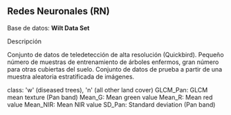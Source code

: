 ## Redes Neuronales (RN)

Base de datos: **Wilt Data Set**

Descripción

Conjunto de datos de teledetección de alta resolución (Quickbird). Pequeño número de muestras de entrenamiento de árboles enfermos, gran número para otras cubiertas del suelo. Conjunto de datos de prueba a partir de una muestra aleatoria estratificada de imágenes.

class: 'w' (diseased trees), 'n' (all other land cover)
GLCM_Pan: GLCM mean texture (Pan band)
Mean_G: Mean green value
Mean_R: Mean red value
Mean_NIR: Mean NIR value
SD_Pan: Standard deviation (Pan band)
